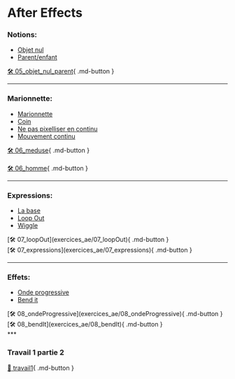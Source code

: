 # After Effects   
### Notions:
<ul>
<li><a href="https://cmontmorency365.sharepoint.com/:v:/s/TIM-582214-Animation2d77/EY-8k89r4P1NgcdK18MCTGsBAhEwbQXREf3mEv0L5ASQJA?e=BlSqqP">Objet nul</a></li>
<li><a href="https://cmontmorency365.sharepoint.com/:v:/s/TIM-582214-Animation2d77/EQY8fcpmVsVHoDc_hLujmNgBzdWN_q5tzNlgFtG01WO_AA?e=fZc941">Parent/enfant</a></li>
</ul>

[🛠️ 05_objet_nul_parent](exercices_ae/05_objet_nul_parent){ .md-button }   <br>   
***  
### Marionnette:
<ul>
<li><a href="https://cmontmorency365.sharepoint.com/:v:/s/TIM-582214-Animation2d77/EcxU1YfNI-5Jv3W-kbM47yUBnsNBxFYjq4uvBbY3ihaGLg?e=Ixxm8J">Marionnette</a></li>
<li><a href="https://cmontmorency365.sharepoint.com/:v:/s/TIM-582214-Animation2d77/EbwIa3V4m5dEpattp9VY7AABBGizbCeEnxvn8iBYMNXc6g?e=V4oxdw">Coin</a></li>
<li><a href="https://cmontmorency365.sharepoint.com/:v:/s/TIM-582214-Animation2d77/Eb3QxVwyLPBFkaujjaq9kVYBhcfG6iUGzoLEjhG_A23X_g?e=53EICJ">Ne pas pixelliser en continu</a></li>
<li><a href="https://cmontmorency365.sharepoint.com/:v:/s/TIM-582214-Animation2d77/EXojd77PpYRGocpyKz4ac9MBWROuC2PqKW0SyqbcQ9k4yg?e=JIvfX6">Mouvement continu</a></li>
</ul>

[🛠️ 06_meduse](exercices_ae/06_meduse){ .md-button }   <br>   
[🛠️ 06_homme](exercices_ae/06_homme){ .md-button }   <br>   
***  
### Expressions:
<ul>
<li><a href="https://cmontmorency365.sharepoint.com/:v:/s/TIM-582214-Animation2d77/ERfo6EK5c0FHhW9JricGkIQBFeFnX6_-npLcTO8uqqJ4_w?e=eVerR2">La base</a></li>
<li><a href="https://cmontmorency365.sharepoint.com/:v:/s/TIM-582214-Animation2d77/Efe2JQiXykRNmmTNkxiPZ-4BAlDB7F7THCPlvwNaTKAqow?e=wLXP8A">Loop Out</a></li>
<li><a href="https://cmontmorency365.sharepoint.com/:v:/s/TIM-582214-Animation2d77/EXPup2WiGjlNqT7tguOtZwsBMcTmzJwpHC-sFfDGUw2dcg?e=RD7Zs5">Wiggle</a></li>
</ul>
[🛠️ 07_loopOut](exercices_ae/07_loopOut){ .md-button }   <br>   
[🛠️ 07_expressions](exercices_ae/07_expressions){ .md-button }   <br>   

***  
### Effets: 
<ul>
<li><a href="https://cmontmorency365.sharepoint.com/:v:/s/TIM-582214-Animation2d77/EX9ajx8UpMxCqE_Ed9PsYlIBlPqeaHhtyH7W2-vJ3sjBGQ?e=bIwk2Y">Onde progressive</a></li>
<li><a href="https://cmontmorency365.sharepoint.com/:v:/s/TIM-582214-Animation2d77/ESKGZY5CKUBGvHl2i6FtASQBGNrbN2CLUvsuu-Q5HKNI8w?e=eX4SL2">Bend it</a></li>
</ul>
[🛠️ 08_ondeProgressive](exercices_ae/08_ondeProgressive){ .md-button }   <br>   
[🛠️ 08_bendIt](exercices_ae/08_bendIt){ .md-button }   <br>   
***  

### Travail 1 partie 2
[💼 travail1](exercices_ae/travail1){ .md-button }   <br>   
